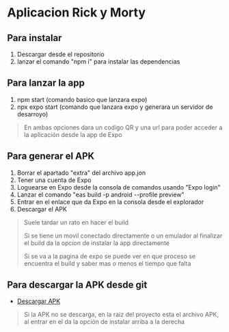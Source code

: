 # Aplicacion Rick y Morty

## Para instalar

  1. Descargar desde el repositorio
  2. lanzar el comando "npm i" para instalar las dependencias
  
  
## Para lanzar la app
  1. npm start (comando basico que lanzara expo)
  2. npx expo start (comando que lanzara expo y generara un servidor de desarroyo)
>En ambas opciones dara un codigo QR y una url para poder acceder a la aplicación desde la app de Expo
  
  
## Para generar el APK
  1. Borrar el apartado "extra" del archivo app.jon
  2. Tener una cuenta de Expo
  3. Loguearse en Expo desde la consola de comandos usando "Expo login"
  4. Lanzar el comando "eas build -p android --profile preview"
  5. Entrar en el enlace que da Expo en la consola desde el explorador
  6. Descargar el APK
>Suele tardar un rato en hacer el build
>
>Si se tiene un movil conectado directamente o un emulador al finalizar el build da la opcion de instalar la app directamente
>
>Si se va a la pagina de expo se puede ver en que proceso se encuentra el build y saber mas o menos el tiempo que falta


## Para descargar la APK desde git
  - [Descargar APK](https://github.com/julper23/rick-and-morty/raw/main/rickAndMorty.apk)
>Si la APK no se descarga, en la raiz del proyecto esta el archivo APK, al entrar en el da la opción de instalar arriba a la derecha
